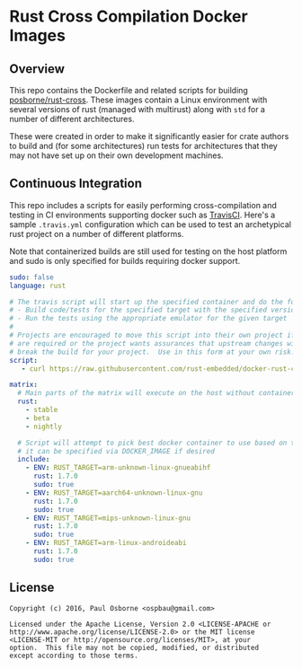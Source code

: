 Rust Cross Compilation Docker Images
====================================

Overview
--------

This repo contains the Dockerfile and related scripts for building
[posborne/rust-cross][rust-cross].  These images contain a Linux
environment with several versions of rust (managed with multirust)
along with `std` for a number of different architectures.

These were created in order to make it significantly easier for crate
authors to build and (for some architectures) run tests for
architectures that they may not have set up on their own development
machines.

[rust-cross]: https://hub.docker.com/r/posborne/rust-cross/

Continuous Integration
----------------------

This repo includes a scripts for easily performing cross-compilation
and testing in CI environments supporting docker such as
[TravisCI][travisci].  Here's a sample `.travis.yml` configuration
which can be used to test an archetypical rust project on a number of
different platforms.

Note that containerized builds are still used for testing on the host
platform and sudo is only specified for builds requiring docker
support.

```yaml
sudo: false
language: rust

# The travis script will start up the specified container and do the following
# - Build code/tests for the specified target with the specified version
# - Run the tests using the appropriate emulator for the given target
#
# Projects are encouraged to move this script into their own project if modifications
# are required or the project wants assurances that upstream changes will not
# break the build for your project.  Use in this form at your own risk!
script:
   - curl https://raw.githubusercontent.com/rust-embedded/docker-rust-cross/master/scripts/run-travis.sh | bash

matrix:
  # Main parts of the matrix will execute on the host without container pull
  rust:
    - stable
    - beta
    - nightly

  # Script will attempt to pick best docker container to use based on target/version, but
  # it can be specified via DOCKER_IMAGE if desired
  include:
    - ENV: RUST_TARGET=arm-unknown-linux-gnueabihf
      rust: 1.7.0
      sudo: true
    - ENV: RUST_TARGET=aarch64-unknown-linux-gnu
      rust: 1.7.0
      sudo: true
    - ENV: RUST_TARGET=mips-unknown-linux-gnu
      rust: 1.7.0
      sudo: true
    - ENV: RUST_TARGET=arm-linux-androideabi
      rust: 1.7.0
      sudo: true
```

[travisci]: https://travis-ci.org/

License
-------

```
Copyright (c) 2016, Paul Osborne <ospbau@gmail.com>

Licensed under the Apache License, Version 2.0 <LICENSE-APACHE or
http://www.apache.org/license/LICENSE-2.0> or the MIT license
<LICENSE-MIT or http://opensource.org/licenses/MIT>, at your
option.  This file may not be copied, modified, or distributed
except according to those terms.
```
